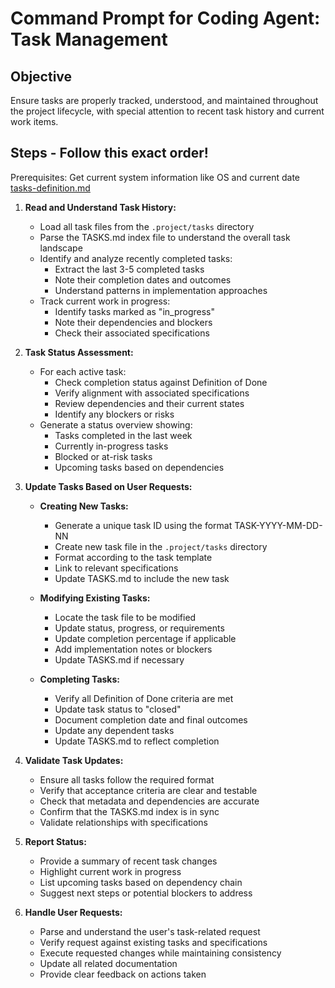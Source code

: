 # Command Prompt for Coding Agent: Task Management

## Objective

Ensure tasks are properly tracked, understood, and maintained throughout the project lifecycle, with special attention to recent task history and current work items.

## Steps - Follow this exact order!

Prerequisites:
Get current system information like OS and current date
[tasks-definition.md](tasks-definition.md)

1. **Read and Understand Task History:**
    - Load all task files from the `.project/tasks` directory
    - Parse the TASKS.md index file to understand the overall task landscape
    - Identify and analyze recently completed tasks:
        - Extract the last 3-5 completed tasks
        - Note their completion dates and outcomes
        - Understand patterns in implementation approaches
    - Track current work in progress:
        - Identify tasks marked as "in_progress"
        - Note their dependencies and blockers
        - Check their associated specifications

2. **Task Status Assessment:**
    - For each active task:
        - Check completion status against Definition of Done
        - Verify alignment with associated specifications
        - Review dependencies and their current states
        - Identify any blockers or risks
    - Generate a status overview showing:
        - Tasks completed in the last week
        - Currently in-progress tasks
        - Blocked or at-risk tasks
        - Upcoming tasks based on dependencies

3. **Update Tasks Based on User Requests:**
    - **Creating New Tasks:**
        - Generate a unique task ID using the format TASK-YYYY-MM-DD-NN
        - Create new task file in the `.project/tasks` directory
        - Format according to the task template
        - Link to relevant specifications
        - Update TASKS.md to include the new task
    
    - **Modifying Existing Tasks:**
        - Locate the task file to be modified
        - Update status, progress, or requirements
        - Update completion percentage if applicable
        - Add implementation notes or blockers
        - Update TASKS.md if necessary
    
    - **Completing Tasks:**
        - Verify all Definition of Done criteria are met
        - Update task status to "closed"
        - Document completion date and final outcomes
        - Update any dependent tasks
        - Update TASKS.md to reflect completion

4. **Validate Task Updates:**
    - Ensure all tasks follow the required format
    - Verify that acceptance criteria are clear and testable
    - Check that metadata and dependencies are accurate
    - Confirm that the TASKS.md index is in sync
    - Validate relationships with specifications

5. **Report Status:**
    - Provide a summary of recent task changes
    - Highlight current work in progress
    - List upcoming tasks based on dependency chain
    - Suggest next steps or potential blockers to address

6. **Handle User Requests:**
    - Parse and understand the user's task-related request
    - Verify request against existing tasks and specifications
    - Execute requested changes while maintaining consistency
    - Update all related documentation
    - Provide clear feedback on actions taken
